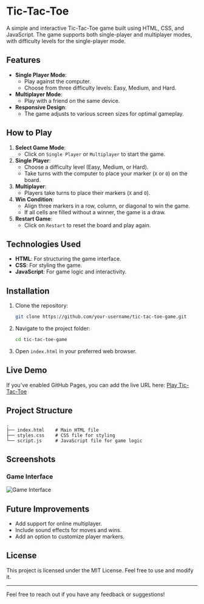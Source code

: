 # Tic-Tac-Toe

A simple and interactive Tic-Tac-Toe game built using HTML, CSS, and JavaScript. The game supports both single-player and multiplayer modes, with difficulty levels for the single-player mode.

## Features

- **Single Player Mode**:
  - Play against the computer.
  - Choose from three difficulty levels: Easy, Medium, and Hard.
- **Multiplayer Mode**:
  - Play with a friend on the same device.
- **Responsive Design**:
  - The game adjusts to various screen sizes for optimal gameplay.

## How to Play

1. **Select Game Mode**:
   - Click on `Single Player` or `Multiplayer` to start the game.
2. **Single Player**:
   - Choose a difficulty level (Easy, Medium, or Hard).
   - Take turns with the computer to place your marker (`X` or `O`) on the board.
3. **Multiplayer**:
   - Players take turns to place their markers (`X` and `O`).
4. **Win Condition**:
   - Align three markers in a row, column, or diagonal to win the game.
   - If all cells are filled without a winner, the game is a draw.
5. **Restart Game**:
   - Click on `Restart` to reset the board and play again.

## Technologies Used

- **HTML**: For structuring the game interface.
- **CSS**: For styling the game.
- **JavaScript**: For game logic and interactivity.

## Installation

1. Clone the repository:
   ```bash
   git clone https://github.com/your-username/tic-tac-toe-game.git
   ```
2. Navigate to the project folder:
   ```bash
   cd tic-tac-toe-game
   ```
3. Open `index.html` in your preferred web browser.

## Live Demo

If you've enabled GitHub Pages, you can add the live URL here:
[Play Tic-Tac-Toe](https://your-username.github.io/tic-tac-toe-game/)

## Project Structure

```
.
├── index.html    # Main HTML file
├── styles.css    # CSS file for styling
└── script.js     # JavaScript file for game logic
```

## Screenshots

### Game Interface
![Game Interface](https://via.placeholder.com/600x400.png?text=Tic-Tac-Toe+Screenshot)

## Future Improvements

- Add support for online multiplayer.
- Include sound effects for moves and wins.
- Add an option to customize player markers.

## License

This project is licensed under the MIT License. Feel free to use and modify it.

---

Feel free to reach out if you have any feedback or suggestions!
